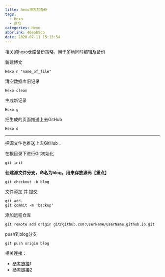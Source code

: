 ```yaml
---
title: hexo博客的备份
tags:
  - Hexo
  - 命令
categories: Hexo
abbrlink: 46eab5cb
date: 2020-07-11 15:13:54
---
```


相关的hexo仓库备份策略，用于多地同时编辑及备份

<!-- more -->

新建博文

```shell
Hexo n "name_of_file"
```

清空数据库旧记录
```shell
Hexo clean
```
生成新记录
```shell
Hexo g
```
把生成的页面推送上去GitHub
```shell
Hexo d
```
---

把源文件也推送上去GitHub：

在根目录下进行Git初始化
```shell
git init
```
**创建源文件分支，命名为blog，用来存放源码【重点】**

```shell
git checkout -b blog
```
文件添加 并 提交
```shell
git add.
git commit -m 'backup'
```
添加远程仓库
```shell
git remote add origin git@github.com:UserName/UserName.github.io.git
```
push到blog分支
```shell
git push origin blog
```






相关连接：

- [参考链接](https://www.yansheng.xyz/article/b4e9a9a2.html)1
- [参考链接](https://blog.csdn.net/zk673820543/article/details/52698760)2

